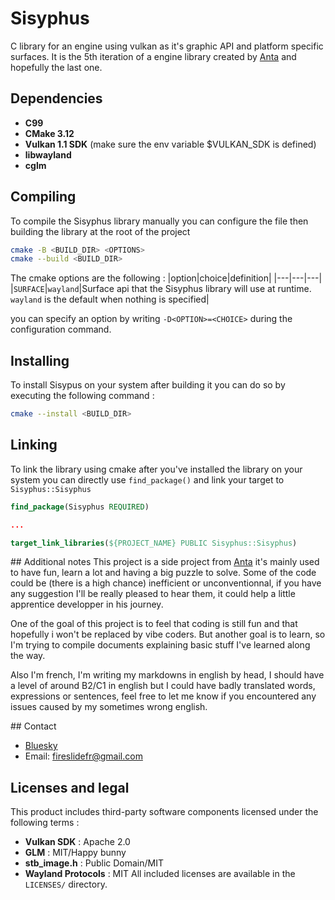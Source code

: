 # Sisyphus
C library for an engine using vulkan as it's graphic API and platform specific surfaces.
It is the 5th iteration of a engine library created by [Anta](https://bsky.app/profile/traveler-anta.bsky.social) and hopefully the last one.

## Dependencies
- **C99**
- **CMake 3.12**
- **Vulkan 1.1 SDK** (make sure the env variable $VULKAN_SDK is defined)
- **libwayland**
- **cglm**

## Compiling
To compile the Sisyphus library manually you can configure the file then building the library at the root of the project
```bash
cmake -B <BUILD_DIR> <OPTIONS>
cmake --build <BUILD_DIR>
```
The cmake options are the following :
|option|choice|definition|
|---|---|---|
|`SURFACE`|`wayland`|Surface api that the Sisyphus library will use at runtime. `wayland` is the default when nothing is specified|

you can specify an option by writing `-D<OPTION>=<CHOICE>` during the configuration command.

## Installing
To install Sisypus on your system after building it you can do so by executing the following command :
```bash
cmake --install <BUILD_DIR>
```

## Linking
To link the library using cmake after you've installed the library on your system you can directly use `find_package()` and link your target to `Sisyphus::Sisyphus`

```cmake
find_package(Sisyphus REQUIRED)

...

target_link_libraries(${PROJECT_NAME} PUBLIC Sisyphus::Sisyphus)
```

## Additional notes
This project is a side project from [Anta](https://bsky.app/profile/traveler-anta.bsky.social) it's mainly used to have fun, learn a lot and having a big puzzle to solve.
Some of the code could be (there is a high chance) inefficient or unconventionnal, if you have any suggestion I'll be really pleased to hear them, it could help a little apprentice developper in his journey.

One of the goal of this project is to feel that coding is still fun and that hopefully i won't be replaced by vibe coders.
But another goal is to learn, so I'm trying to compile documents explaining basic stuff I've learned along the way.

Also I'm french, I'm writing my markdowns in english by head, I should have a level of around B2/C1 in english but I could have badly translated words, expressions or sentences, feel free to let me know if you encountered any issues caused by my sometimes wrong english.

## Contact
- [Bluesky](https://bsky.app/profile/traveler-anta.bsky.social)
- Email: fireslidefr@gmail.com

## Licenses and legal
This product includes third-party software components licensed under the following terms :
- **Vulkan SDK** : Apache 2.0
- **GLM** : MIT/Happy bunny
- **stb_image.h** : Public Domain/MIT
- **Wayland Protocols** : MIT
All included licenses are available in the `LICENSES/` directory.
